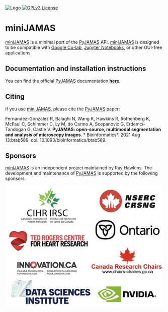 ![Logo](./docs/images/paperfigure_v6.png)
[![GPLv3 License](https://img.shields.io/badge/License-GPL%20v3-yellow.svg)](https://opensource.org/licenses/GPL-3.0)

# miniJAMAS

[miniJAMAS](https://github.com/rayhawkins/miniJAMAS) is a minimal port of the [PyJAMAS](https://bitbucket.org/rfg_lab/pyjamas/src/master/) API. [miniJAMAS](https://github.com/rayhawkins/miniJAMAS) is designed to be compatible with [Google Co-lab](https://colab.research.google.com/), [Jupyter Notebooks](https://jupyter.org/), or other GUI-free applications.  

## Documentation and installation instructions

You can find the official [PyJAMAS](https://bitbucket.org/rfg_lab/pyjamas/src/master/) documentation [**here**](https://pyjamas.readthedocs.io).

## Citing 

If you use [miniJAMAS](https://github.com/rayhawkins/miniJAMAS), please cite the [PyJAMAS](https://bitbucket.org/rfg_lab/pyjamas/src/master/) paper:

Fernandez-Gonzalez R, Balaghi N, Wang K, Hawkins R, Rothenberg K, McFaul C, Schimmer C, Ly M, do Carmo A, Scepanovic G,
Erdemci-Tandogan G, Castle V. **PyJAMAS: open-source, multimodal segmentation and analysis of microscopy images**. *
Bioinformatics*. 2021 Aug 13:btab589. doi: 10.1093/bioinformatics/btab589.

## Sponsors
[miniJAMAS](https://github.com/rayhawkins/miniJAMAS) is an independent project maintained by Ray Hawkins.
The development and maintenance of [PyJAMAS](https://bitbucket.org/rfg_lab/pyjamas/src/master/) is supported by the following sponsors.

![Sponsors](./docs/images/sponsors.png)
